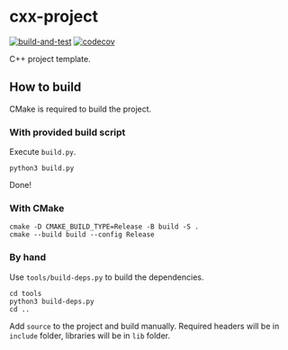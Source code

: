 # cxx-project

[![build-and-test][build-badge]][build-link]
[![codecov][codecov-badge]][codecov-link]

C++ project template.

##  How to build
CMake is required to build the project.

### With provided build script
Execute `build.py`.

```shell
python3 build.py
```

Done!

### With CMake
```shell
cmake -D CMAKE_BUILD_TYPE=Release -B build -S .
cmake --build build --config Release
```  

### By hand
Use `tools/build-deps.py` to build the dependencies.

```shell
cd tools
python3 build-deps.py
cd ..
```

Add `source` to the project and build manually. Required headers will be in `include` folder, libraries will be in `lib` folder.

[build-badge]:    https://github.com/automainint/cxx-project/workflows/build-and-test/badge.svg
[build-link]:     https://github.com/automainint/cxx-project/actions?query=workflow%3Abuild-and-test
[codecov-badge]:  https://codecov.io/gh/automainint/cxx-project/branch/feature-codecov/graph/badge.svg
[codecov-link]:   https://codecov.io/gh/automainint/cxx-project
